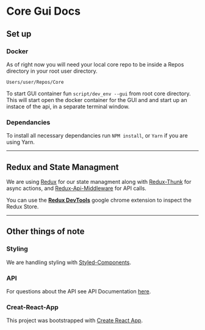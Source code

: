 # Core Gui Docs

## Set up

### Docker
As of right now you will need your local core repo to be inside a Repos directory in your root user directory. 

`Users/user/Repos/Core`

To start GUI container fun `script/dev_env --gui` from root core directory. This will start open the docker container for the GUI and and start up an instace of the api, in a separate terminal window. 

### Dependancies
To install all necessary dependancies run `NPM install`, or `Yarn` if you are using Yarn.

___
## Redux and State Managment

We are using [Redux](https://github.com/reduxjs/redux) for our state managment along with [Redux-Thunk](https://github.com/reduxjs/redux-thunk) for async actions, and [Redux-Api-Middleware](https://github.com/agraboso/redux-api-middleware) for API calls.

You can use the [**Redux DevTools**](https://chrome.google.com/webstore/detail/redux-devtools/lmhkpmbekcpmknklioeibfkpmmfibljd?hl=en) google chrome extension to inspect the Redux Store.
___

## Other things of note

### Styling
We are handling styling with [Styled-Components](https://www.styled-components.com/).

### API
For questions about the API see API Documentation [here](https://github.com/IntegriChain1/core/blob/master/docs/flask_api.md).

### Creat-React-App
This project was bootstrapped with [Create React App](https://github.com/facebook/create-react-app).
